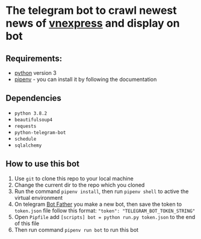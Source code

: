 # The telegram bot to crawl newest news of [vnexpress](https://vnexpress.net) and display on bot
## Requirements:
* [python](https://www.python.org "python") version 3
* [pipenv](https://pipenv.pypa.io/en/latest/ "pipenv") - you can install it by following the documentation
## Dependencies
* `python 3.8.2`
* `beautifulsoup4`
* `requests`
* `python-telegram-bot`
* `schedule`
* `sqlalchemy`
## How to use this bot
1. Use `git` to clone this repo to your local machine
2. Change the current dir to the repo which you cloned
3. Run the command `pipenv install`, then run `pipenv shell` to active the virtual environment
4. On telegram [Bot Father](https://telegram.me/BotFather "Bot Father") you make a new bot, then save the token to `token.json` file follow this format: `"token": "TELEGRAM_BOT_TOKEN_STRING"`
5. Open `Pipfile` add `[scripts] bot = python run.py token.json` to the end of this file
6. Then run command `pipenv run bot` to run this bot

